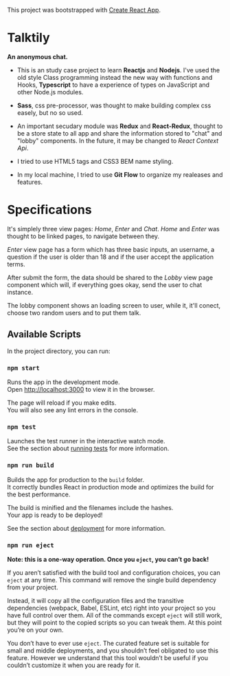 This project was bootstrapped with [Create React App](https://github.com/facebook/create-react-app).

# Talktily
**An anonymous chat.**

* This is an study case project to learn **Reactjs** and **Nodejs**. I've used the old style Class programming instead the new way with functions and Hooks,  **Typescript** to have a experience of types on JavaScript and other Node.js modules.

* **Sass**, css pre-processor, was thought to make building complex css easely, but no so used.

* An important secudary module was **Redux** and **React-Redux**, thought to be a store state to all app and share the information stored to "chat" and "lobby" components. In the future, it may be changed to *React Context Api*.

* I tried to use HTML5 tags and CSS3 BEM name styling.

* In my local machine, I tried to use **Git Flow** to organize my realeases and features.

# Specifications

It's simplely three view pages: *Home*,  *Enter* and *Chat*. *Home* and *Enter* was thought to be linked pages, to navigate between they.

*Enter* view page has a form which has three basic inputs, an username, a question if the user is older than 18 and if the user accept the application terms.

After submit the form, the data should be shared to the *Lobby* view page component which will, if everything goes okay, send the user to chat instance.

The lobby component shows an loading screen to user, while it, it'll conect, choose two random users and to put them talk.

## Available Scripts

In the project directory, you can run:

### `npm start`

Runs the app in the development mode.<br />
Open [http://localhost:3000](http://localhost:3000) to view it in the browser.

The page will reload if you make edits.<br />
You will also see any lint errors in the console.

### `npm test`

Launches the test runner in the interactive watch mode.<br />
See the section about [running tests](https://facebook.github.io/create-react-app/docs/running-tests) for more information.

### `npm run build`

Builds the app for production to the `build` folder.<br />
It correctly bundles React in production mode and optimizes the build for the best performance.

The build is minified and the filenames include the hashes.<br />
Your app is ready to be deployed!

See the section about [deployment](https://facebook.github.io/create-react-app/docs/deployment) for more information.

### `npm run eject`

**Note: this is a one-way operation. Once you `eject`, you can’t go back!**

If you aren’t satisfied with the build tool and configuration choices, you can `eject` at any time. This command will remove the single build dependency from your project.

Instead, it will copy all the configuration files and the transitive dependencies (webpack, Babel, ESLint, etc) right into your project so you have full control over them. All of the commands except `eject` will still work, but they will point to the copied scripts so you can tweak them. At this point you’re on your own.

You don’t have to ever use `eject`. The curated feature set is suitable for small and middle deployments, and you shouldn’t feel obligated to use this feature. However we understand that this tool wouldn’t be useful if you couldn’t customize it when you are ready for it.
